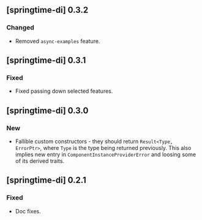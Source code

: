 ## [springtime-di] 0.3.2

### Changed

* Removed `async-examples` feature.

## [springtime-di] 0.3.1

### Fixed

* Fixed passing down selected features.

## [springtime-di] 0.3.0

### New

* Fallible custom constructors - they should return `Result<Type, ErrorPtr>`,
where `Type` is the type being returned previously. This also implies new entry
in `ComponentInstanceProviderError` and loosing some of its derived traits.

## [springtime-di] 0.2.1

### Fixed

* Doc fixes.
